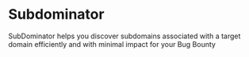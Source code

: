 # Subdominator
SubDominator helps you discover subdomains associated with a target domain efficiently and with minimal impact for your Bug Bounty
